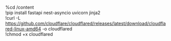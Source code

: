 %cd /content  
!pip install fastapi nest-asyncio uvicorn jinja2  
!curl -L https://github.com/cloudflare/cloudflared/releases/latest/download/cloudflared-linux-amd64 -o cloudflared  
!chmod +x cloudflared  
